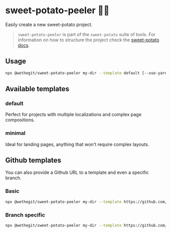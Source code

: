 # sweet-potato-peeler 🍠🍴

Easily create a new sweet-potato project.

> `sweet-potato-peeler` is part of the `sweet-potato` suite of tools. For information on how to structure the project check the [sweet-potato docs](https://github.com/wethegit/sweet-potato).

## Usage

```sh
npx @wethegit/sweet-potato-peeler my-dir --template default [--use-yarn | --use-pnpm | --no-install]
```

## Available templates

### default

Perfect for projects with multiple localizations and complex page compositions.

### minimal

Ideal for landing pages, anything that won't require complex layouts.

## Github templates

You can also provide a Github URL to a template and even a specific branch.

### Basic

```sh
npx @wethegit/sweet-potato-peeler my-dir --template https://github.com/[user]/[repo-name]
```

### Branch specific

```sh
npx @wethegit/sweet-potato-peeler my-dir --template https://github.com/[user]/[repo-name]/tree/[branch-name]
```
